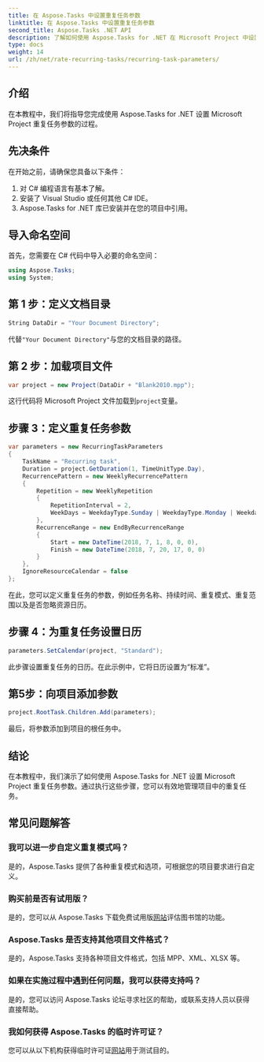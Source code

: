 ```yaml
---
title: 在 Aspose.Tasks 中设置重复任务参数
linktitle: 在 Aspose.Tasks 中设置重复任务参数
second_title: Aspose.Tasks .NET API
description: 了解如何使用 Aspose.Tasks for .NET 在 Microsoft Project 中设置重复任务参数。带有分步指南的综合教程。
type: docs
weight: 14
url: /zh/net/rate-recurring-tasks/recurring-task-parameters/
---
```

## 介绍
在本教程中，我们将指导您完成使用 Aspose.Tasks for .NET 设置 Microsoft Project 重复任务参数的过程。
## 先决条件
在开始之前，请确保您具备以下条件：
1. 对 C# 编程语言有基本了解。
2. 安装了 Visual Studio 或任何其他 C# IDE。
3. Aspose.Tasks for .NET 库已安装并在您的项目中引用。

## 导入命名空间
首先，您需要在 C# 代码中导入必要的命名空间：
```csharp
using Aspose.Tasks;
using System;

```
## 第 1 步：定义文档目录
```csharp
String DataDir = "Your Document Directory";
```
代替`"Your Document Directory"`与您的文档目录的路径。
## 第 2 步：加载项目文件
```csharp
var project = new Project(DataDir + "Blank2010.mpp");
```
这行代码将 Microsoft Project 文件加载到`project`变量。
## 步骤 3：定义重复任务参数
```csharp
var parameters = new RecurringTaskParameters
{
    TaskName = "Recurring task",
    Duration = project.GetDuration(1, TimeUnitType.Day),
    RecurrencePattern = new WeeklyRecurrencePattern
    {
        Repetition = new WeeklyRepetition
        {
            RepetitionInterval = 2,
            WeekDays = WeekdayType.Sunday | WeekdayType.Monday | WeekdayType.Friday
        },
        RecurrenceRange = new EndByRecurrenceRange
        {
            Start = new DateTime(2018, 7, 1, 8, 0, 0),
            Finish = new DateTime(2018, 7, 20, 17, 0, 0)
        }
    },
    IgnoreResourceCalendar = false
};
```
在此，您可以定义重复任务的参数，例如任务名称、持续时间、重复模式、重复范围以及是否忽略资源日历。
## 步骤 4：为重复任务设置日历
```csharp
parameters.SetCalendar(project, "Standard");
```
此步骤设置重复任务的日历。在此示例中，它将日历设置为“标准”。
## 第5步：向项目添加参数
```csharp
project.RootTask.Children.Add(parameters);
```
最后，将参数添加到项目的根任务中。

## 结论
在本教程中，我们演示了如何使用 Aspose.Tasks for .NET 设置 Microsoft Project 重复任务参数。通过执行这些步骤，您可以有效地管理项目中的重复任务。
## 常见问题解答
### 我可以进一步自定义重复模式吗？
是的，Aspose.Tasks 提供了各种重复模式和选项，可根据您的项目要求进行自定义。
### 购买前是否有试用版？
是的，您可以从 Aspose.Tasks 下载免费试用版[网站](https://purchase.aspose.com/buy)评估图书馆的功能。
### Aspose.Tasks 是否支持其他项目文件格式？
是的，Aspose.Tasks 支持各种项目文件格式，包括 MPP、XML、XLSX 等。
### 如果在实施过程中遇到任何问题，我可以获得支持吗？
是的，您可以访问 Aspose.Tasks 论坛寻求社区的帮助，或联系支持人员以获得直接帮助。
### 我如何获得 Aspose.Tasks 的临时许可证？
您可以从以下机构获得临时许可证[网站](https://purchase.aspose.com/temporary-license/)用于测试目的。